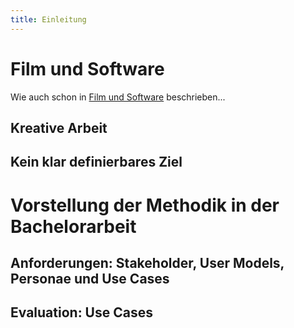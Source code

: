 ```yaml
---
title: Einleitung
---
```


# Film und Software

Wie auch schon in [Film und Software](film-und-software) beschrieben...

## Kreative Arbeit

## Kein klar definierbares Ziel

# Vorstellung der Methodik in der Bachelorarbeit

## Anforderungen: Stakeholder, User Models, Personae und Use Cases

## Evaluation: Use Cases